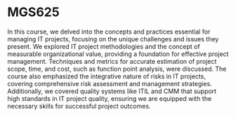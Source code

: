# MGS625

In this course, we delved into the concepts and practices essential for managing IT projects, focusing on the unique challenges and issues they present. We explored IT project methodologies and the concept of measurable organizational value, providing a foundation for effective project management. Techniques and metrics for accurate estimation of project scope, time, and cost, such as function point analysis, were discussed. The course also emphasized the integrative nature of risks in IT projects, covering comprehensive risk assessment and management strategies. Additionally, we covered quality systems like ITIL and CMM that support high standards in IT project quality, ensuring we are equipped with the necessary skills for successful project outcomes.
